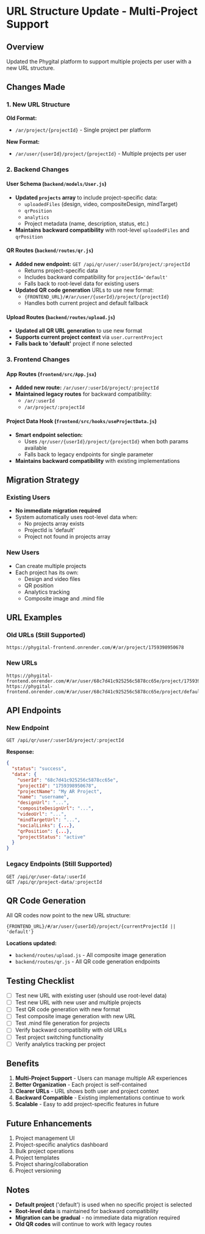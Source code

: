 # URL Structure Update - Multi-Project Support

## Overview
Updated the Phygital platform to support multiple projects per user with a new URL structure.

## Changes Made

### 1. New URL Structure
**Old Format:**
- `/ar/project/{projectId}` - Single project per platform

**New Format:**
- `/ar/user/{userId}/project/{projectId}` - Multiple projects per user

### 2. Backend Changes

#### User Schema (`backend/models/User.js`)
- **Updated `projects` array** to include project-specific data:
  - `uploadedFiles` (design, video, compositeDesign, mindTarget)
  - `qrPosition` 
  - `analytics`
  - Project metadata (name, description, status, etc.)
- **Maintains backward compatibility** with root-level `uploadedFiles` and `qrPosition`

#### QR Routes (`backend/routes/qr.js`)
- **Added new endpoint:** `GET /api/qr/user/:userId/project/:projectId`
  - Returns project-specific data
  - Includes backward compatibility for `projectId='default'`
  - Falls back to root-level data for existing users
- **Updated QR code generation** URLs to use new format:
  - `{FRONTEND_URL}/#/ar/user/{userId}/project/{projectId}`
  - Handles both current project and default fallback

#### Upload Routes (`backend/routes/upload.js`)
- **Updated all QR URL generation** to use new format
- **Supports current project context** via `user.currentProject`
- **Falls back to 'default'** project if none selected

### 3. Frontend Changes

#### App Routes (`frontend/src/App.jsx`)
- **Added new route:** `/ar/user/:userId/project/:projectId`
- **Maintained legacy routes** for backward compatibility:
  - `/ar/:userId`
  - `/ar/project/:projectId`

#### Project Data Hook (`frontend/src/hooks/useProjectData.js`)
- **Smart endpoint selection:**
  - Uses `/qr/user/{userId}/project/{projectId}` when both params available
  - Falls back to legacy endpoints for single parameter
- **Maintains backward compatibility** with existing implementations

## Migration Strategy

### Existing Users
- **No immediate migration required**
- System automatically uses root-level data when:
  - No projects array exists
  - ProjectId is 'default'
  - Project not found in projects array

### New Users
- Can create multiple projects
- Each project has its own:
  - Design and video files
  - QR position
  - Analytics tracking
  - Composite image and .mind file

## URL Examples

### Old URLs (Still Supported)
```
https://phygital-frontend.onrender.com/#/ar/project/1759398950678
```

### New URLs
```
https://phygital-frontend.onrender.com/#/ar/user/68c7d41c925256c5878cc65e/project/1759398950678
https://phygital-frontend.onrender.com/#/ar/user/68c7d41c925256c5878cc65e/project/default
```

## API Endpoints

### New Endpoint
```
GET /api/qr/user/:userId/project/:projectId
```

**Response:**
```json
{
  "status": "success",
  "data": {
    "userId": "68c7d41c925256c5878cc65e",
    "projectId": "1759398950678",
    "projectName": "My AR Project",
    "name": "username",
    "designUrl": "...",
    "compositeDesignUrl": "...",
    "videoUrl": "...",
    "mindTargetUrl": "...",
    "socialLinks": {...},
    "qrPosition": {...},
    "projectStatus": "active"
  }
}
```

### Legacy Endpoints (Still Supported)
```
GET /api/qr/user-data/:userId
GET /api/qr/project-data/:projectId
```

## QR Code Generation

All QR codes now point to the new URL structure:
```
{FRONTEND_URL}/#/ar/user/{userId}/project/{currentProjectId || 'default'}
```

**Locations updated:**
- `backend/routes/upload.js` - All composite image generation
- `backend/routes/qr.js` - All QR code generation endpoints

## Testing Checklist

- [ ] Test new URL with existing user (should use root-level data)
- [ ] Test new URL with new user and multiple projects
- [ ] Test QR code generation with new format
- [ ] Test composite image generation with new URL
- [ ] Test .mind file generation for projects
- [ ] Verify backward compatibility with old URLs
- [ ] Test project switching functionality
- [ ] Verify analytics tracking per project

## Benefits

1. **Multi-Project Support** - Users can manage multiple AR experiences
2. **Better Organization** - Each project is self-contained
3. **Clearer URLs** - URL shows both user and project context
4. **Backward Compatible** - Existing implementations continue to work
5. **Scalable** - Easy to add project-specific features in future

## Future Enhancements

1. Project management UI
2. Project-specific analytics dashboard
3. Bulk project operations
4. Project templates
5. Project sharing/collaboration
6. Project versioning

## Notes

- **Default project** ('default') is used when no specific project is selected
- **Root-level data** is maintained for backward compatibility
- **Migration can be gradual** - no immediate data migration required
- **Old QR codes** will continue to work with legacy routes


